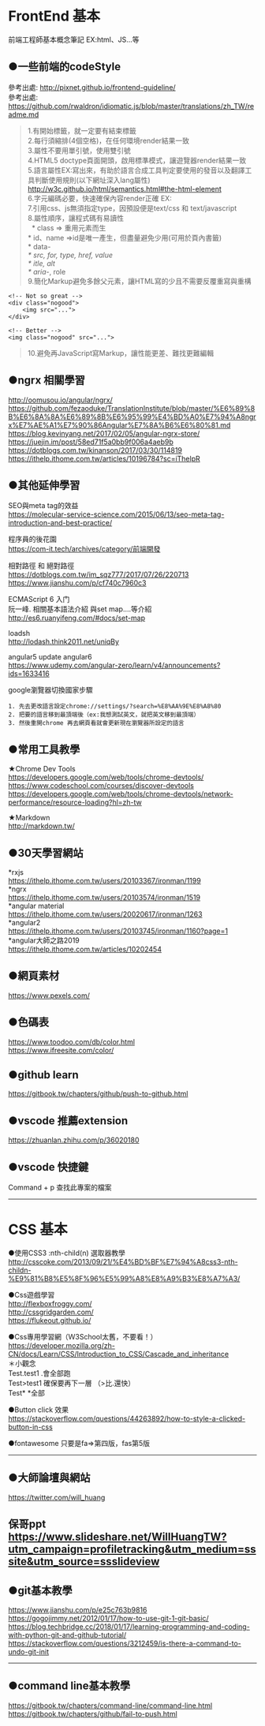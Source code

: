 # FrontEnd 基本
前端工程師基本概念筆記 EX:html、JS...等<br />
## ●一些前端的codeStyle<br />
參考出處: http://pixnet.github.io/frontend-guideline/<br />
參考出處: https://github.com/rwaldron/idiomatic.js/blob/master/translations/zh_TW/readme.md<br />
> 1.有開始標籤<body>，就一定要有結束標籤</body><br />
> 2.每行須縮排(4個空格)，在任何環境render結果一致<br />
> 3.屬性不要用單引號，使用雙引號<br />
> 4.HTML5 doctype頁面開頭，啟用標準模式，讓遊覽器render結果一致<br />
> 5.語言屬性EX:<html lang="zh-Hant-TW">寫出來，有助於語言合成工具判定要使用的發音以及翻譯工具判斷使用規則(以下網址深入lang屬性)<br />
http://w3c.github.io/html/semantics.html#the-html-element<br />
> 6.字元編碼必要，快速確保內容render正確 EX:<meta charset="UTF-8"><br />
> 7.引用css、js無須指定type，因預設便是text/css 和 text/javascript<br />
> 8.屬性順序，讓程式碼有易讀性<br />
    * class => 重用元素而生<br />
	* id、name  =>id是唯一產生，但盡量避免少用(可用於頁內書籤)<br />
	* data-*<br />
	* src, for, type, href, value<br />
	* itle, alt<br />
	* aria-*, role<br />
> 9.簡化Markup避免多餘父元素，讓HTML寫的少且不需要反覆重寫與重構<br />
```
<!-- Not so great -->
<div class="nogood">
    <img src="...">
</div>

<!-- Better -->
<img class="nogood" src="...">
```
> 10.避免再JavaScript寫Markup，讓性能更差、難找更難編輯<br />
## ●ngrx 相關學習<br />
http://oomusou.io/angular/ngrx/<br />
https://github.com/fezaoduke/TranslationInstitute/blob/master/%E6%89%8B%E6%8A%8A%E6%89%8B%E6%95%99%E4%BD%A0%E7%94%A8ngrx%E7%AE%A1%E7%90%86Angular%E7%8A%B6%E6%80%81.md<br />
https://blog.kevinyang.net/2017/02/05/angular-ngrx-store/<br />
https://juejin.im/post/58ed71f5a0bb9f006a4aeb9b<br />
https://dotblogs.com.tw/kinanson/2017/03/30/114819<br />
https://ithelp.ithome.com.tw/articles/10196784?sc=iThelpR<br />

## ●其他延伸學習<br />
SEO與meta tag的效益<br />
https://molecular-service-science.com/2015/06/13/seo-meta-tag-introduction-and-best-practice/<br />

程序員的後花園<br />
https://com-it.tech/archives/category/前端開發<br />

相對路徑 和 絕對路徑<br />
https://dotblogs.com.tw/im_sqz777/2017/07/26/220713<br />
https://www.jianshu.com/p/cf740c7960c3<br />

ECMAScript 6 入门<br />
阮一峰.  相關基本語法介紹 與set map....等介紹<br />
http://es6.ruanyifeng.com/#docs/set-map<br />

loadsh<br />
http://lodash.think2011.net/uniqBy<br />

angular5 update angular6<br />
https://www.udemy.com/angular-zero/learn/v4/announcements?ids=1633416<br />

google瀏覽器切換國家步驟<br />
```
1. 先去更改語言設定chrome://settings/?search=%E8%AA%9E%E8%A8%80
2. 把要的語言移到最頂端後（ex:我想測試英文，就把英文移到最頂端）
3. 然後重開chrome 再去網頁看就會更新現在瀏覽器所設定的語言
```

## ●常用工具教學<br />
★Chrome Dev Tools<br />
https://developers.google.com/web/tools/chrome-devtools/<br />
https://www.codeschool.com/courses/discover-devtools<br />
https://developers.google.com/web/tools/chrome-devtools/network-performance/resource-loading?hl=zh-tw<br />



★Markdown<br />
http://markdown.tw/<br />

## ●30天學習網站<br />
*rxjs<br />
https://ithelp.ithome.com.tw/users/20103367/ironman/1199<br />
*ngrx<br />
https://ithelp.ithome.com.tw/users/20103574/ironman/1519<br />
*angular material<br />
https://ithelp.ithome.com.tw/users/20020617/ironman/1263<br />
*angular2<br />
https://ithelp.ithome.com.tw/users/20103745/ironman/1160?page=1<br />
*angular大師之路2019<br />
https://ithelp.ithome.com.tw/articles/10202454<br />

## ●網頁素材<br />
https://www.pexels.com/

## ●色碼表<br />
https://www.toodoo.com/db/color.html<br />
https://www.ifreesite.com/color/<br />

## ●github learn<br />
https://gitbook.tw/chapters/github/push-to-github.html<br />

## ●vscode 推薦extension<br />
https://zhuanlan.zhihu.com/p/36020180

## ●vscode 快捷鍵<br />
Command + p 查找此專案的檔案<br />

---------------------------------------------------------------------------------------------------------------------
# CSS 基本
●使用CSS3 :nth-child(n) 選取器教學<br />
http://csscoke.com/2013/09/21/%E4%BD%BF%E7%94%A8css3-nth-childn-%E9%81%B8%E5%8F%96%E5%99%A8%E8%A9%B3%E8%A7%A3/<br />

●Css遊戲學習<br />
http://flexboxfroggy.com/<br />
http://cssgridgarden.com/<br />
https://flukeout.github.io/<br />

●Css專用學習網（Ｗ3School太舊，不要看！）<br />
https://developer.mozilla.org/zh-CN/docs/Learn/CSS/Introduction_to_CSS/Cascade_and_inheritance<br />
＊小觀念<br />
Test.test1  .會全部跑<br />
Test>test1 確保要再下一層 （>比.還快）<br />
Test* *全部<br />

●Button click 效果<br />
https://stackoverflow.com/questions/44263892/how-to-style-a-clicked-button-in-css<br />

●fontawesome 只要是fa=>第四版，fas第5版

---------------------------------------------------------------------------------------------------------------------
## ●大師論壇與網站<br />
https://twitter.com/will_huang<br />

保哥ppt<br />
https://www.slideshare.net/WillHuangTW?utm_campaign=profiletracking&utm_medium=sssite&utm_source=ssslideview<br />
---------------------------------------------------------------------------------------------------------------------
## ●git基本教學<br />
https://www.jianshu.com/p/e25c763b9816<br />
https://gogojimmy.net/2012/01/17/how-to-use-git-1-git-basic/<br />
https://blog.techbridge.cc/2018/01/17/learning-programming-and-coding-with-python-git-and-github-tutorial/<br />
https://stackoverflow.com/questions/3212459/is-there-a-command-to-undo-git-init<br />

---------------------------------------------------------------------------------------------------------------------
## ●command line基本教學<br />
https://gitbook.tw/chapters/command-line/command-line.html<br />
https://gitbook.tw/chapters/github/fail-to-push.html<br />
